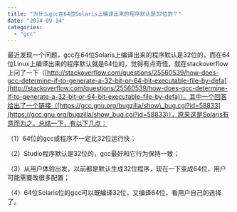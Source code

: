 ```yaml
---
title: "为什么gcc在64位Solaris上编译出来的程序默认是32位的？"
date: "2014-09-14"
categories: 
  - "gcc"
---
```


最近发现一个问题，gcc在64位Solaris上编译出来的程序默认是32位的，而在64位Linux上编译出来的程序默认就是64位的，觉得有点奇怪，就在stackoverflow上问了一下（[http://stackoverflow.com/questions/25560539/how-does-gcc-determine-if-to-generate-a-32-bit-or-64-bit-executable-file-by-defa](http://stackoverflow.com/questions/25560539/how-does-gcc-determine-if-to-generate-a-32-bit-or-64-bit-executable-file-by-defa)）。其中一个回答给出了一个链接（[https://gcc.gnu.org/bugzilla/show\_bug.cgi?id=58833](https://gcc.gnu.org/bugzilla/show_bug.cgi?id=58833)），原来这是Solaris有意而为之。总结一下，有以下几点：

（1）64位的gcc或程序不一定比32位运行快；

（2）Studio程序默认是32位的，gcc最好和它行为保持一致；

（3）从用户体验出发，以前都是默认生成32位程序，现在一下变成64位，用户可能需要改很多配置；

（4）64位Solaris位的gcc可以既编译32位，又编译64位，看用户自己的选择了。
